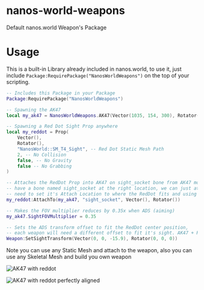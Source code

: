 # nanos-world-weapons
Default nanos.world Weapon's Package

# Usage
This is a built-in Library already included in nanos.world, to use it, just include ``Package:RequirePackage("NanosWorldWeapons")`` on the top of your scripting.

```lua
-- Includes this Package in your Package
Package:RequirePackage("NanosWorldWeapons")

-- Spawning the AK47
local my_ak47 = NanosWorldWeapons.AK47(Vector(1035, 154, 300), Rotator())

-- Spawning a Red Dot Sight Prop anywhere
local my_reddot = Prop(
    Vector(),
    Rotator(), 
    "NanosWorld::SM_T4_Sight", -- Red Dot Static Mesh Path
    2, -- No Collision
    false, -- No Gravity
    false -- No Grabbing
)

-- Attaches the RedDot Prop into AK47 on sight_socket bone from AK47 model. As our AK47 model already
-- have a bone named sight_socket at the right location, we can just attach to it, otherwise we would 
-- need to set it's Attach Location to where the RedDot fits and using bone name empty ""
my_reddot:AttachTo(my_ak47, "sight_socket", Vector(), Rotator())

-- Makes the FOV multiplier reduces by 0.35x when ADS (aiming)
my_ak47.SightFOVMultiplier = 0.35

-- Sets the ADS transform offset to fit the RedDot center position,
-- each weapon will need a different offset to fit it's sight. AK47 + RedDot best fit is -15.9 
Weapon:SetSightTransform(Vector(0, 0, -15.9), Rotator(0, 0, 0))
```

Note you can use any Static Mesh and attach to the weapon, also you can use any Skeletal Mesh and build you own weapon

![AK47 with reddot](https://i.imgur.com/K8qK3OG.png)

![AK47 with reddot perfectly aligned](https://i.imgur.com/QeoHPBB.png)
